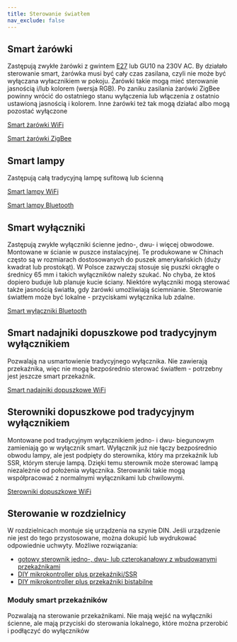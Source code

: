 ```yaml
---
title: Sterowanie światłem
nav_exclude: false
---
```


## Smart żarówki

Zastępują zwykłe żarówki z gwintem [E27](https://pl.wikipedia.org/wiki/Gwint_Edisona) lub GU10 na 230V AC.
By działało sterowanie smart, żarówka musi być cały czas zasilana, czyli nie może być wyłączana wyłacznikiem w pokoju. Żarówki takie mogą mieć sterowanie jasnością i/lub kolorem (wersja RGB).
Po zaniku zasilania żarówki ZigBee powinny wrócić do ostatniego stanu wyłączenia lub włączenia z ostatnio ustawioną jasnością i kolorem.
Inne żarówki też tak mogą działać albo mogą pozostać wyłączone

[Smart żarówki WiFi](../sprzet/rodzaje/Smart-zarowki-WiFi)

[Smart żarówki ZigBee](../sprzet/rodzaje/Smart-zarowki-ZigBee)

## Smart lampy

Zastępują całą tradycyjną lampę sufitową lub ścienną

[Smart lampy WiFi](../sprzet/rodzaje/Smart-lampy-WiFi)

[Smart lampy Bluetooth](../sprzet/rodzaje/Smart-lampy-Bluetooth)

## Smart wyłączniki

Zastępują zwykłe wyłączniki ścienne jedno-, dwu- i więcej obwodowe. Montowane w ścianie w puszce instalacyjnej.
Te produkowane w Chinach często są w rozmiarach dostosowanych do puszek amerykańskich (duży kwadrat lub prostokąt). W Polsce zazwyczaj stosuje się puszki okrągłe o średnicy 65 mm i takich wyłączników należy szukać. No chyba, że ktoś dopiero buduje lub planuje kucie ściany.
Niektóre wyłączniki mogą sterować także jasnością światła, gdy żarówki umożliwiają ściemnianie.
Sterowanie światłem może być lokalne - przyciskami wyłącznika lub zdalne.

[Smart wyłączniki Bluetooth](../sprzet/rodzaje/Smart-wylaczniki-Bluetooth)

## Smart nadajniki dopuszkowe pod tradycyjnym wyłącznikiem

Pozwalają na usmartowienie tradycyjnego wyłącznika. Nie zawierają przekaźnika, więc nie mogą bezpośrednio sterować światłem - potrzebny jest jeszcze smart przekaźnik.

[Smart nadajniki dopuszkowe WiFi](../sprzet/rodzaje/Smart-nadajniki-dopuszkowe-WiFi)

## Sterowniki dopuszkowe pod tradycyjnym wyłącznikiem

Montowane pod tradycyjnym wyłącznikiem jedno- i dwu- biegunowym zamieniają go w wyłącznik smart. Wyłącznik już nie łączy bezpośrednio obwodu lampy, ale jest podpięty do sterownika, który ma przekaźnik lub SSR, którym steruje lampą. Dzięki temu sterownik może sterować lampą niezależnie od położenia wyłącznika. Sterowaniki takie mogą współpracować z normalnymi wyłącznikami lub chwilowymi.

[Sterowniki dopuszkowe WiFi](../sprzet/rodzaje/Sterowniki-dopuszkowe-WiFi)

## Sterowanie w rozdzielnicy

W rozdzielnicach montuje się urządzenia na szynie DIN. Jeśli urządzenie nie jest do tego przystosowane, można dokupić lub wydrukować odpowiednie uchwyty.
Możliwe rozwiązania:

- [gotowy sterownik jedno-, dwu- lub czterokanałowy z wbudowanymi przekaźnikami](../sprzet/rodzaje/Smart-przekazniki-WiFi)
- [DIY mikrokontroller plus przekaźniki/SSR](DIY-rozdzielnica-na-przekaznikach)
- [DIY mikrokontroller plus przekaźniki bistabilne](DIY-rozdzielnica-na-przekaznikach-bistabilnych)

### Moduły smart przekaźników

Pozwalają na sterowanie przekaźnikami. Nie mają wejść na wyłączniki ścienne, ale mają przyciski do sterowania lokalnego, które można przerobić i podłączyć do wyłączników
